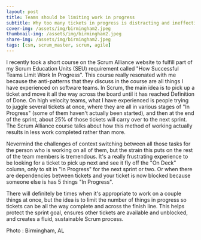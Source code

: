 ```yaml
---
layout: post
title: Teams should be limiting work in progress 
subtitle: Why too many tickets in progress is distracting and ineffective 
cover-img: /assets/img/birmingham2.jpeg
thumbnail-img: /assets/img/birmingham2.jpeg
share-img: /assets/img/birmingham2.jpeg
tags: [csm, scrum_master, scrum, agile]
---
```


I recently took a short course on the Scrum Alliance website to fulfill part of my Scrum Education Units (SEU) requirement called "How Successful Teams Limit Work In Progress". This course really resonated with me because the anti-patterns that they discuss in the course are all things I have experienced on software teams. In Scrum, the main idea is to pick up a ticket and move it all the way across the board until it has reached Definition of Done. On high velocity teams, what I have experienced is people trying to juggle several tickets at once, where they are all in various stages of "In Progress" (some of them haven't actually been started), and then at the end of the sprint, about 25% of those tickets will carry over to the next sprint. The Scrum Alliance course talks about how this method of working actually results in less work completed rather than more.

Nevermind the challenges of context switching between all those tasks for the person who is working on all of them, but the strain this puts on the rest of the team members is tremendous. It's a really frustrating experience to be looking for a ticket to pick up next and see it fly off the "On Deck" column, only to sit in "In Progress" for the next sprint or two. Or when there are dependencies between tickets and your ticket is now blocked because someone else is has 5 things "In Progress". 

There will definitely be times when it's appropriate to work on a couple things at once, but the idea is to limit the number of things in progress so tickets can be all the way complete and across the finish line. This helps protect the sprint goal, ensures other tickets are available and unblocked, and creates a fluid, sustainable Scrum process.

Photo : Birmingham, AL